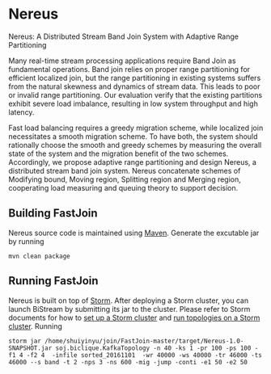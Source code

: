 # Nereus

Nereus: A Distributed Stream Band Join System with Adaptive Range Partitioning

Many real-time stream processing applications require Band Join as fundamental operations. Band join relies on proper range partitioning for efficient localized join, but the range partitioning in existing systems suffers from the natural skewness and dynamics of stream data. This leads to poor or invalid range partitioning. Our evaluation verify that the existing partitions exhibit severe load imbalance, resulting in low system throughput and high latency. 

Fast load balancing requires a greedy migration scheme, while localized join necessitates a smooth migration scheme. To have both, the system should rationally choose the smooth and greedy schemes by measuring the overall state of the system and the migration benefit of the two schemes. Accordingly, we propose adaptive range partitioning and design Nereus, a distributed stream band join system. Nereus concatenate schemes of Modifying bound, Moving region, Splitting region and Merging region, cooperating load measuring and queuing theory to support decision.

## Building FastJoin

Nereus source code is maintained using [Maven](http://maven.apache.org/). Generate the excutable jar by running

    mvn clean package

## Running FastJoin

Nereus is built on top of [Storm](https://storm.apache.org/). After deploying a Storm cluster, you can launch BiStream by submitting its jar to the cluster. Please refer to Storm documents for how to [set up a Storm cluster](https://storm.apache.org/documentation/Setting-up-a-Storm-cluster.html) and [run topologies on a Storm cluster](https://storm.apache.org/documentation/Running-topologies-on-a-production-cluster.html).
Running 

    storm jar /home/shuiyinyu/join/FastJoin-master/target/Nereus-1.0-SNAPSHOT.jar soj.biclique.KafkaTopology -n 40 -ks 1 -pr 100 -ps 100 -f1 4 -f2 4  -infile sorted_20161101  -wr 40000 -ws 40000 -tr 46000 -ts 46000 --s band -t 2 -nps 3 -ns 600 -mig -jump -conti -e1 50 -e2 50   

